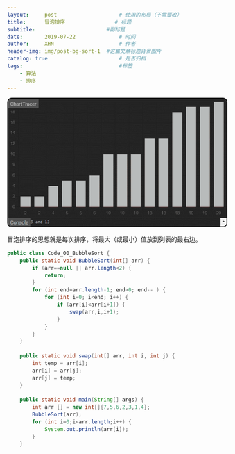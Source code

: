 ```yaml
---
layout:     post                    # 使用的布局（不需要改）
title:     	冒泡排序            	# 标题 
subtitle:  	     				#副标题   
date:       2019-07-22              # 时间
author:     XHN                     # 作者
header-img: img/post-bg-sort-1  #这篇文章标题背景图片
catalog: true                       # 是否归档
tags:                               #标签
    - 算法
    - 排序
---
```

<style>
img{
 		border-width: 2px;
    border-style: solid;
    border-color: black;
		border-radius:10px;
}
</style>

![](https://github.com/15723193195/img/raw/master/Algorithm/Sort/BubbleSort.GIF)

冒泡排序的思想就是每次排序，将最大（或最小）值放到列表的最右边。

```java
public class Code_00_BubbleSort {
    public static void BubbleSort(int[] arr) {
        if (arr==null || arr.length<2) {
            return;
        }
        for (int end=arr.length-1; end>0; end-- ) {
            for (int i=0; i<end; i++) {
                if (arr[i]<arr[i+1]) {
                    swap(arr,i,i+1);
                }
            }
        }
    }

    public static void swap(int[] arr, int i, int j) {
        int temp = arr[i];
        arr[i] = arr[j];
        arr[j] = temp;
    }

    public static void main(String[] args) {
        int arr [] = new int[]{7,5,6,2,3,1,4};
        BubbleSort(arr);
        for (int i=0;i<arr.length;i++) {
            System.out.println(arr[i]);
        }
    }
```